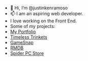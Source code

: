 - 👋 Hi, I’m @justinkenramoso
- 📫 I am an aspiring web developer.
- I love working on the Front End.
- Some of my projects: 
- [My Portfolio](https://justin-portfolio.vercel.app/)
- [Timeless Trinkets](https://ttrinkets.vercel.app/)
- [GameSnap](https://game-snap.vercel.app/)
- [RMDB](https://rm-db.vercel.app/)
- [Spider PC Store](https://spider-pc-store.vercel.app/products/all)
